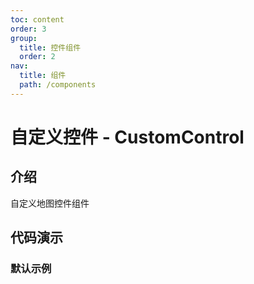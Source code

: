```yaml
---
toc: content
order: 3
group:
  title: 控件组件
  order: 2
nav:
  title: 组件
  path: /components
---
```


# 自定义控件 - CustomControl

## 介绍

自定义地图控件组件

## 代码演示

### 默认示例

<code src="./demos/default.tsx" defaultShowCode></code>

<API></API>
